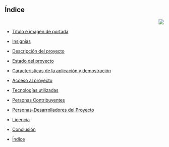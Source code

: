 ## Índice

<p align="right">
   <img src="https://img.shields.io/badge/STATUS-EN%20DESAROLLO-green">
   </p>

* [Título e imagen de portada](https://static.vecteezy.com/system/resources/previews/018/888/966/original/water-wave-logo-vector.jpg#)

* [Insignias](#insignias)

* [Descripción del proyecto](#)

* [Estado del proyecto](#Estado-del-proyecto)

* [Características de la aplicación y demostración](#Características-de-la-aplicación-y-demostración)

* [Acceso al proyecto](#acceso-proyecto)

* [Tecnologías utilizadas](#tecnologías-utilizadas)

* [Personas Contribuyentes](#personas-contribuyentes)

* [Personas-Desarrolladores del Proyecto](#personas-desarrolladores)

* [Licencia](#licencia)

* [Conclusión](#conclusión)
  
*  [Índice](#índice)
